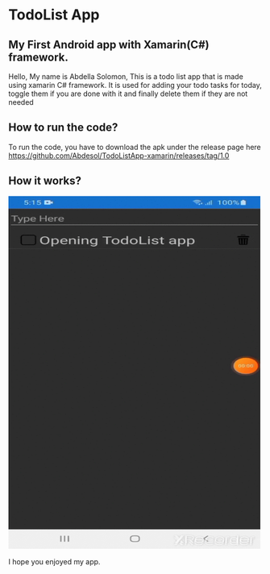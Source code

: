 # TodoList App
## My First Android app with Xamarin(C#) framework.

Hello, My name is Abdella Solomon, This is a todo list app that is made using xamarin C# framework.
It is used for adding your todo tasks for today, toggle them if you are done with it and finally delete them if they are not needed

## How to run the code?
To run the code, you have to download the apk under the release page here https://github.com/Abdesol/TodoListApp-xamarin/releases/tag/1.0

## How it works?
<img src="./demo.gif" width=500px height=700px> 

I hope you enjoyed my app.
